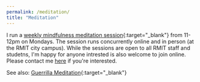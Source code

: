 ```yaml
---
permalink: /meditation/
title: "Meditation"
---
```


I run a [weekly mindfulness meditation session](https://www.rmit.edu.au/students/support-and-facilities/student-support/chaplaincy/events-and-activities#mindfulness){:target="_blank"} from 11-12pm on Mondays. The session runs concurrently online and in person (at the RMIT city campus). While the sessions are open to all RMIT staff and studetns, I'm happy for anyone intrested is also welcome to join online. Please contact me [here](mailto:ascelin.gordon@rmit.edu.au) if you're interested.


See also: [Guerrilla Meditation](https://www.facebook.com/GuerrillaMeditation){:target="_blank"}